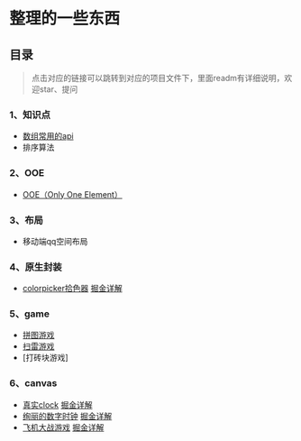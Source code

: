 

# 整理的一些东西

## 目录

> 点击对应的链接可以跳转到对应的项目文件下，里面readm有详细说明，欢迎star、提问

### 1、知识点

- [数组常用的api](https://github.com/haima16/JavaScript/tree/master/%E7%9F%A5%E8%AF%86%E7%82%B9)
- 排序算法

### 2、OOE

- [OOE（Only One Element）](https://github.com/haima16/JavaScript/tree/master/OOE)

### 3、布局

- 移动端qq空间布局

### 4、原生封装

- [colorpicker拾色器]([https://github.com/haima16/JavaScript/tree/master/%E5%8E%9F%E7%94%9F%E5%B0%81%E8%A3%85/colorpicker](https://github.com/haima16/JavaScript/tree/master/原生封装/colorpicker))    [掘金详解](https://juejin.im/post/5d386043f265da1b7f29c1ab)

### 5、game
- [拼图游戏](https://github.com/haima16/JavaScript/tree/master/game/puzzle/test)
- [扫雷游戏](https://github.com/haima16/JavaScript/blob/master/game/%E6%89%AB%E9%9B%B7/index.1.html)
- [打砖块游戏]

### 6、canvas

- [真实clock](https://github.com/haima16/JavaScript/tree/master/canvas/clock)    [掘金详解](https://juejin.im/post/5d2bf800f265da1bab29de81)
- [绚丽的数字时钟](https://github.com/haima16/JavaScript/tree/master/canvas/digit-clock)    [掘金详解](https://juejin.im/post/5d006433e51d45775c73dcc1)
- [飞机大战游戏](https://github.com/haima16/JavaScript/tree/master/canvas/plane)    [掘金详解](https://juejin.im/post/5d2d46506fb9a07ed740afe8)

